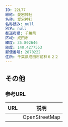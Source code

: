 ```yaml
---
ID: 22L77
総称: 愛宕神社
名称: 愛宕神社
名称読み: null
別名: null
都道府県: 千葉県
区域: 成田市
緯度: 35.802646
経度: 140.4277553
郵便番号: 2870222
住所: 千葉県成田市前林６２２
---
```


## その他

### 参考URL

| URL | 説明          |
| --- | ------------- |
|     | OpenStreetMap |

